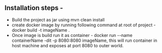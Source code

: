 ## Installation steps -

* Build the project as jar using mvn clean install
* create docker image by running following command at root of project - docker build -t imageName .
* Once image is build run it as container - docker run --name containerName -dit -p 8080:8080 imageName, this will run container in host
  machine and exposes at port 8080 to outer world.